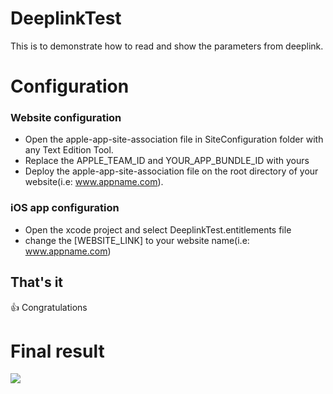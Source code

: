 # DeeplinkTest
This is to demonstrate how to read and show the parameters from deeplink.

# Configuration

### Website configuration
- Open the apple-app-site-association file in SiteConfiguration folder with any Text Edition Tool.
- Replace the APPLE_TEAM_ID and YOUR_APP_BUNDLE_ID with yours
- Deploy the apple-app-site-association file on the root directory of your website(i.e: www.appname.com).

### iOS app configuration
- Open the xcode project and select DeeplinkTest.entitlements file 
- change the [WEBSITE_LINK] to your website name(i.e: www.appname.com)

## That's it
:+1: Congratulations

# Final result
![](/Screenshot/deeplink_test.gif)


